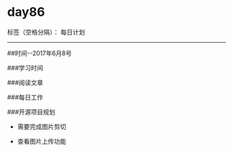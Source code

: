 # day86

标签（空格分隔）： 每日计划

---
##时间--2017年6月8号

###学习时间<br>


###阅读文章<br>


###每日工作<br>


###开源项目规划
* 需要完成图片剪切
* 查看图片上传功能



 


  [1]: http://blog.csdn.net/yanbober/article/details/46481171
  [2]: http://blog.csdn.net/guolin_blog/article/details/43536355
  [3]: https://www.gitbook.com/book/yumenokanata/dbflow-tutorials/details
  [4]: http://www.jianshu.com/p/c5b3b6ed76e3
  [5]: http://www.jianshu.com/p/c5bc31531ecb
  [6]: http://www.jianshu.com/p/c87ebff63fee
